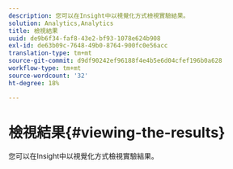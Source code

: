 ```yaml
---
description: 您可以在Insight中以視覺化方式檢視實驗結果。
solution: Analytics,Analytics
title: 檢視結果
uuid: de9b6f34-faf8-43e2-bf93-1078e624b908
exl-id: de63b09c-7648-49b0-8764-900fc0e56acc
translation-type: tm+mt
source-git-commit: d9df90242ef96188f4e4b5e6d04cfef196b0a628
workflow-type: tm+mt
source-wordcount: '32'
ht-degree: 18%

---
```


# 檢視結果{#viewing-the-results}

您可以在Insight中以視覺化方式檢視實驗結果。

